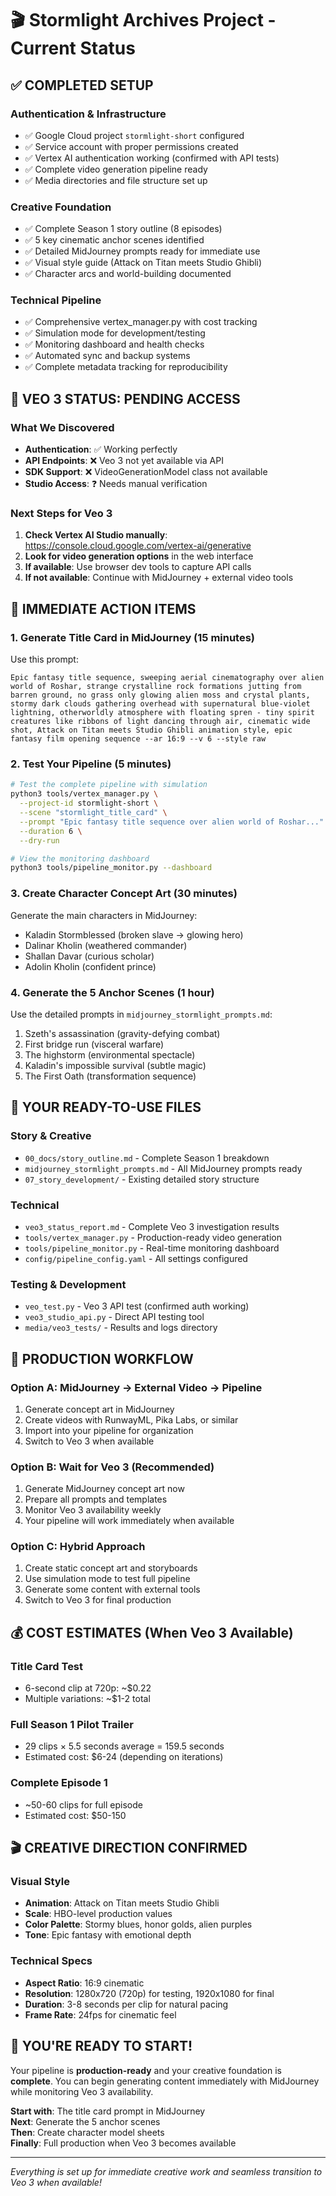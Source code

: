 # 🎬 Stormlight Archives Project - Current Status

## ✅ COMPLETED SETUP

### Authentication & Infrastructure
- ✅ Google Cloud project `stormlight-short` configured
- ✅ Service account with proper permissions created
- ✅ Vertex AI authentication working (confirmed with API tests)
- ✅ Complete video generation pipeline ready
- ✅ Media directories and file structure set up

### Creative Foundation
- ✅ Complete Season 1 story outline (8 episodes)
- ✅ 5 key cinematic anchor scenes identified
- ✅ Detailed MidJourney prompts ready for immediate use
- ✅ Visual style guide (Attack on Titan meets Studio Ghibli)
- ✅ Character arcs and world-building documented

### Technical Pipeline
- ✅ Comprehensive vertex_manager.py with cost tracking
- ✅ Simulation mode for development/testing
- ✅ Monitoring dashboard and health checks
- ✅ Automated sync and backup systems
- ✅ Complete metadata tracking for reproducibility

## 🔄 VEO 3 STATUS: PENDING ACCESS

### What We Discovered
- **Authentication**: ✅ Working perfectly
- **API Endpoints**: ❌ Veo 3 not yet available via API
- **SDK Support**: ❌ VideoGenerationModel class not available
- **Studio Access**: ❓ Needs manual verification

### Next Steps for Veo 3
1. **Check Vertex AI Studio manually**: https://console.cloud.google.com/vertex-ai/generative
2. **Look for video generation options** in the web interface
3. **If available**: Use browser dev tools to capture API calls
4. **If not available**: Continue with MidJourney + external video tools

## 🚀 IMMEDIATE ACTION ITEMS

### 1. Generate Title Card in MidJourney (15 minutes)
Use this prompt:
```
Epic fantasy title sequence, sweeping aerial cinematography over alien world of Roshar, strange crystalline rock formations jutting from barren ground, no grass only glowing alien moss and crystal plants, stormy dark clouds gathering overhead with supernatural blue-violet lightning, otherworldly atmosphere with floating spren - tiny spirit creatures like ribbons of light dancing through air, cinematic wide shot, Attack on Titan meets Studio Ghibli animation style, epic fantasy film opening sequence --ar 16:9 --v 6 --style raw
```

### 2. Test Your Pipeline (5 minutes)
```bash
# Test the complete pipeline with simulation
python3 tools/vertex_manager.py \
  --project-id stormlight-short \
  --scene "stormlight_title_card" \
  --prompt "Epic fantasy title sequence over alien world of Roshar..." \
  --duration 6 \
  --dry-run

# View the monitoring dashboard
python3 tools/pipeline_monitor.py --dashboard
```

### 3. Create Character Concept Art (30 minutes)
Generate the main characters in MidJourney:
- Kaladin Stormblessed (broken slave → glowing hero)
- Dalinar Kholin (weathered commander)
- Shallan Davar (curious scholar)
- Adolin Kholin (confident prince)

### 4. Generate the 5 Anchor Scenes (1 hour)
Use the detailed prompts in `midjourney_stormlight_prompts.md`:
1. Szeth's assassination (gravity-defying combat)
2. First bridge run (visceral warfare)
3. The highstorm (environmental spectacle)
4. Kaladin's impossible survival (subtle magic)
5. The First Oath (transformation sequence)

## 📁 YOUR READY-TO-USE FILES

### Story & Creative
- `00_docs/story_outline.md` - Complete Season 1 breakdown
- `midjourney_stormlight_prompts.md` - All MidJourney prompts ready
- `07_story_development/` - Existing detailed story structure

### Technical
- `veo3_status_report.md` - Complete Veo 3 investigation results
- `tools/vertex_manager.py` - Production-ready video generation
- `tools/pipeline_monitor.py` - Real-time monitoring dashboard
- `config/pipeline_config.yaml` - All settings configured

### Testing & Development
- `veo_test.py` - Veo 3 API test (confirmed auth working)
- `veo3_studio_api.py` - Direct API testing tool
- `media/veo3_tests/` - Results and logs directory

## 🎯 PRODUCTION WORKFLOW

### Option A: MidJourney → External Video → Pipeline
1. Generate concept art in MidJourney
2. Create videos with RunwayML, Pika Labs, or similar
3. Import into your pipeline for organization
4. Switch to Veo 3 when available

### Option B: Wait for Veo 3 (Recommended)
1. Generate MidJourney concept art now
2. Prepare all prompts and templates
3. Monitor Veo 3 availability weekly
4. Your pipeline will work immediately when available

### Option C: Hybrid Approach
1. Create static concept art and storyboards
2. Use simulation mode to test full pipeline
3. Generate some content with external tools
4. Switch to Veo 3 for final production

## 💰 COST ESTIMATES (When Veo 3 Available)

### Title Card Test
- 6-second clip at 720p: ~$0.22
- Multiple variations: ~$1-2 total

### Full Season 1 Pilot Trailer
- 29 clips × 5.5 seconds average = 159.5 seconds
- Estimated cost: $6-24 (depending on iterations)

### Complete Episode 1
- ~50-60 clips for full episode
- Estimated cost: $50-150

## 🎬 CREATIVE DIRECTION CONFIRMED

### Visual Style
- **Animation**: Attack on Titan meets Studio Ghibli
- **Scale**: HBO-level production values
- **Color Palette**: Stormy blues, honor golds, alien purples
- **Tone**: Epic fantasy with emotional depth

### Technical Specs
- **Aspect Ratio**: 16:9 cinematic
- **Resolution**: 1280x720 (720p) for testing, 1920x1080 for final
- **Duration**: 3-8 seconds per clip for natural pacing
- **Frame Rate**: 24fps for cinematic feel

## 🚀 YOU'RE READY TO START!

Your pipeline is **production-ready** and your creative foundation is **complete**. You can begin generating content immediately with MidJourney while monitoring Veo 3 availability.

**Start with**: The title card prompt in MidJourney  
**Next**: Generate the 5 anchor scenes  
**Then**: Create character model sheets  
**Finally**: Full production when Veo 3 becomes available

---

*Everything is set up for immediate creative work and seamless transition to Veo 3 when available!*
